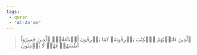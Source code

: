 ```yaml
---
tags: 
 - quran 
 - "Al-An'am"
---
```


> ٱلَّذِينَ ءَاتَيۡنَٰهُمُ ٱلۡكِتَٰبَ يَعۡرِفُونَهُۥ كَمَا يَعۡرِفُونَ أَبۡنَآءَهُمُۘ ٱلَّذِينَ خَسِرُوٓاْ أَنفُسَهُمۡ فَهُمۡ لَا يُؤۡمِنُونَ
